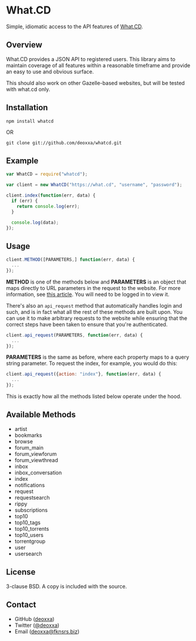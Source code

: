 What.CD
=======

Simple, idiomatic access to the API features of [What.CD](https://what.cd/).

Overview
--------

What.CD provides a JSON API to registered users. This library aims to maintain
coverage of all features within a reasonable timeframe and provide an easy to
use and obvious surface.

This should also work on other Gazelle-based websites, but will be tested with
what.cd only.

Installation
------------

    npm install whatcd

OR

    git clone git://github.com/deoxxa/whatcd.git

Example
-------

```javascript
var WhatCD = require("whatcd");

var client = new WhatCD("https://what.cd", "username", "password");

client.index(function(err, data) {
  if (err) {
    return console.log(err);
  }

  console.log(data);
});
```

Usage
-----

```javascript
client.METHOD([PARAMETERS,] function(err, data) {
  ...
});
```

**METHOD** is one of the methods below and **PARAMETERS** is an object that maps
directly to URL parameters in the request to the website. For more information,
see [this article](https://what.cd/wiki.php?action=article&name=api). You will
need to be logged in to view it.

There's also an `api_request` method that automatically handles login and such,
and is in fact what all the rest of these methods are built upon. You can use it
to make arbitrary requests to the website while ensuring that the correct steps
have been taken to ensure that you're authenticated.

```javascript
client.api_request(PARAMETERS, function(err, data) {
  ...
});
```

**PARAMETERS** is the same as before, where each property maps to a query string
parameter. To request the index, for example, you would do this:

```javascript
client.api_request({action: "index"}, function(err, data) {
  ...
});
```

This is exactly how all the methods listed below operate under the hood.

Available Methods
-----------------

* artist
* bookmarks
* browse
* forum_main
* forum_viewforum
* forum_viewthread
* inbox
* inbox_conversation
* index
* notifications
* request
* requestsearch
* rippy
* subscriptions
* top10
* top10_tags
* top10_torrents
* top10_users
* torrentgroup
* user
* usersearch

License
-------

3-clause BSD. A copy is included with the source.

Contact
-------

* GitHub ([deoxxa](http://github.com/deoxxa))
* Twitter ([@deoxxa](http://twitter.com/deoxxa))
* Email ([deoxxa@fknsrs.biz](mailto:deoxxa@fknsrs.biz))
